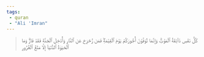```yaml
---
tags: 
 - quran 
 - "Ali 'Imran"
---
```


> كُلُّ نَفۡسٖ ذَآئِقَةُ ٱلۡمَوۡتِۗ وَإِنَّمَا تُوَفَّوۡنَ أُجُورَكُمۡ يَوۡمَ ٱلۡقِيَٰمَةِۖ فَمَن زُحۡزِحَ عَنِ ٱلنَّارِ وَأُدۡخِلَ ٱلۡجَنَّةَ فَقَدۡ فَازَۗ وَمَا ٱلۡحَيَوٰةُ ٱلدُّنۡيَآ إِلَّا مَتَٰعُ ٱلۡغُرُورِ
